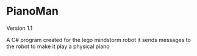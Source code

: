 # PianoMan
Version 1.1

A C# program created for the lego mindstorm robot it sends messages to the robot to make it play a physical piano
